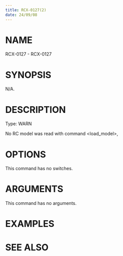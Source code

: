 ```yaml
---
title: RCX-0127(2)
date: 24/09/08
---
```


# NAME

RCX-0127 - RCX-0127

# SYNOPSIS

N/A.

# DESCRIPTION

Type: WARN

No RC model was read with command <load_model>,

# OPTIONS

This command has no switches.

# ARGUMENTS

This command has no arguments.

# EXAMPLES

# SEE ALSO
